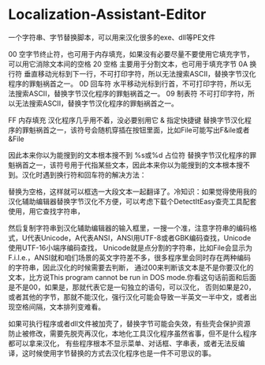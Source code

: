 # Localization-Assistant-Editor
一个字符串、字节替换脚本，可以用来汉化很多的exe、dll等PE文件

00 空字节终止符，也可用于内存填充，如果没有必要尽量不要使用它填充字节，可以用它消除文本间的空格
20 空格 主要用于分割文本，也可用于填充字节
0A 换行符 垂直移动光标到下一行，不可打印字符，所以无法搜索ASCII，替换字节汉化程序的罪魁祸首之一。
0D 回车符 水平移动光标到行首，不可打印字符，所以无法搜索ASCII，替换字节汉化程序的罪魁祸首之一。
09 制表符 不可打印字符，所以无法搜索ASCII，替换字节汉化程序的罪魁祸首之一。

FF 内存填充 汉化程序几乎用不着，没必要别用它
& 指定快捷键 替换字节汉化程序的罪魁祸首之一，该符号会随机穿插在按钮里面，比如File可能写出F&ile或者&File

因此本来你以为能搜到的文本根本搜不到
%s或%d 占位符 替换字节汉化程序的罪魁祸首之一，该符号用于代指某些文本，因此本来你以为能搜到的文本根本搜不到。汉化时遇到换行符和回车符的解决方法：

替换为空格，这样就可以框选一大段文本一起翻译了。冷知识：如果觉得使用我的汉化辅助编辑器替换字节汉化不方便，可以考虑下载个DetectItEasy查壳工具配套使用，用它查找字符串，

然后复制字符串到汉化辅助编辑器的输入框里，一搜一个准，注意字符串的编码格式，U代表Unicode，A代表ANSI，ANSI用UTF-8或者GBK编码查找，Unicode使用UTF-16小端序编码查找，
Unicode就是点分割的字符串，比如File会显示为F.i.l.e.，ANSI就和咱们场景的英文字符差不多，很多程序里会同时存在两种编码的字符串，因此汉化的时候需要去判断，
通过00来判断该文本是不是你要汉化的文本，比方说This program cannot be run in DOS mode.你看这句话前面和后面是不是00，如果是，那就代表它是一句独立的语句，可以汉化，
否则如果是20，或者其他的字节，那就不能汉化，强行汉化可能会导致一半英文一半中文，或者出现空格间隔，文本排列变难看。

如果可执行程序或者dll文件被加壳了，替换字节可能会失效，有些壳会保护资源防止被修改，需要先脱壳再汉化，本地化工具汉化程序虽然省事，但不是什么程序都可以拿来汉化，
有些程序根本不显示菜单、对话框、字串表，或者无法反编译，这时候使用字节替换的方式去汉化程序也是一件不可思议的事。

